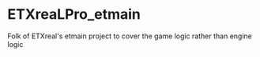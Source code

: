 ETXreaLPro_etmain
=================

Folk of ETXreal&#39;s etmain project to cover the game logic rather than engine logic